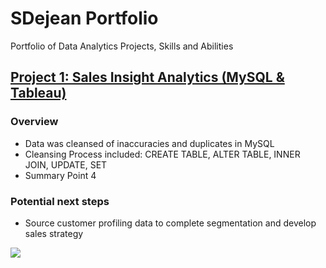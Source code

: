 # SDejean Portfolio
Portfolio of Data Analytics Projects, Skills and Abilities 

## [Project 1: Sales Insight Analytics (MySQL & Tableau)](https://dejean97.github.io/Project-1-Sales-Insight-Analytics/)

### Overview

- Data was cleansed of inaccuracies and duplicates in MySQL
- Cleansing Process included: CREATE TABLE, ALTER TABLE, INNER JOIN, UPDATE, SET
- Summary Point 4


### Potential next steps
- Source customer profiling data to complete segmentation and develop sales strategy

![](/SDejean_Portfolio/blob/main/Images/Sales%20Insights%20Dashboard.png)


